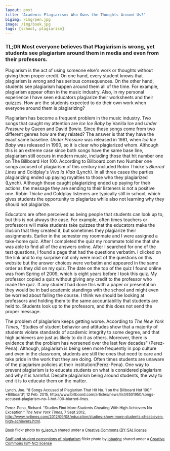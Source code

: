```yaml
---
layout: post
title: 'Academic Plagiarism: Who Owns the Thoughts Around Us?'  
bigimg: /img/pen.jpg
image: /img/book.jpg
tags: [school, plagiarism]
---
```


### TL;DR Most everyone believes that Plagiarism is wrong, yet students see plagiarism around them in media and even from their professors.

Plagiarism is the act of using someone else's work or thoughts without giving them proper credit. On one hand, every student knows that plagiarism is wrong and has serious consequences. On the other hand, students see plagiarism happen around them all of the time. For example, plagiarism appear often in the music industry. Also, in my personal experience I have seen educators plagiarize their worksheets and their quizzes. How are the students expected to do their own work when everyone around them is plagiarizing?

Plagiarism has become a frequent problem in the music industry. Two songs that caught my attention are *Ice Ice Baby* by Vanilla Ice and *Under Pressure* by Queen and David Bowie. Since these songs come from two different genres how are they related? The answer is that they have the exact same baseline. *Under Pressure* was released in 1981, when *Ice Ice Baby* was released in 1990, so it is clear who plagiarized whom. Although this is an extreme case since both songs have the same base line, plagiarism still occurs in modern music, including those that hit number one on The Billboard Hot 100. According to Billboard.com two Number one songs accused of plagiarism of this century included Robin Thicke's *Blurred Lines* and Coldplay's *Viva la Vida* (Lynch). In all three cases the parties plagiarizing ended up paying royalties to those who they plagiarized (Lynch). Although those caught plagiarizing ended up paying for their actions, the message they are sending to their listeners is not a positive one. Robin Thicke and Coldplay listeners are typically still in school, which gives students the opportunity to plagiarize while also not learning why they should not plagiarize.

Educators are often perceived as being people that students can look up to, but this is not always the case. For example, often times teachers or professors will make students take quizzes that the educators make the illusion that they created it, but sometimes they plagiarize their assignments. Earlier in the semester my roommate and I were assigned a take-home quiz. After I completed the quiz my roommate told me that she was able to find all of the answers online. After I searched for one of the test questions, I found a page that had the questions verbatim. I clicked on the link and to my surprise not only were most of the questions on this website but the answer choices were verbatim and appeared in the same order as they did on my quiz. The date on the top of the quiz I found online was from Spring of 2009, which is eight years before I took this quiz. My professor copied a quiz without giving any credit to the professor who made the quiz. If any student had done this with a paper or presentation they would be in bad academic standings with the school and might even be worried about failing the course. I think we should be looking at professors and holding them to the same accountability that students are held to. Students look up to the professors, and this does not send the proper message.

The problem of plagiarism keeps getting worse. According to *The New York Times*, "Studies of student behavior and attitudes show that a majority of students violate standards of academic integrity to some degree, and that high achievers are just as likely to do it as others. Moreover, there is evidence that the problem has worsened over the last few decades" (Perez-Pena). Although, plagiarism is being seen more frequently in pop culture and even in the classroom, students are still the ones that need to care and take pride in the work that they are doing. Often times students are unaware of the plagiarism policies at their institution(Perez-Pena). One way to prevent plagiarism is to educate students on what is considered plagiarism and why it is harmful. Despite plagiarism being around students, the way to end it is to educate them on the matter.







<small>
Lynch, Joe. "8 Songs Accused of Plagiarism That Hit No. 1 on the Billboard Hot 100." *Billboard*, 12 Feb. 2015, http://www.billboard.com/articles/news/list/6501950/songs-accused-plagiarism-no-1-hot-100-blurred-lines. </small>

<small> Perez-Pena, Richard. "Studies Find More Students Cheating With High Achievers No Exception." *The New York Times*, 7 Sept 2012, http://www.nytimes.com/2012/09/08/education/studies-show-more-students-cheat-even-high-achievers.html.   
</small>


<small> <a title="Book" href="https://flickr.com/photos/leonhg/411756099">Book</a> flickr photo by <a href="https://flickr.com/people/leonhg">g_leon_h</a> shared under a <a href="https://creativecommons.org/licenses/by-sa/2.0/">Creative Commons (BY-SA) license</a> </small>


<small> <a title="Staff and student perceptions of plagiarism" href="https://flickr.com/photos/24612276@N05/5902067107">Staff and student perceptions of plagiarism</a> flickr photo by <a href="https://flickr.com/people/24612276@N05">jobadge</a> shared under a <a href="https://creativecommons.org/licenses/by-nc/2.0/">Creative Commons (BY-NC) license</a> </small>
